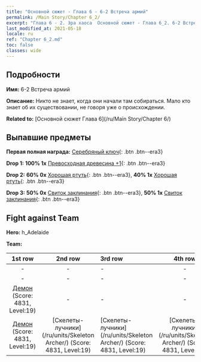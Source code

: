 ```yaml
---
title: "Основной сюжет - Глава 6 - 6-2 Встреча армий"
permalink: /Main Story/Chapter 6_2/
excerpt: "Глава 6 - 2. Эра хаоса  Основной сюжет - Глава 6_2. 6-2 Встреча армий"
last_modified_at: 2021-05-18
locale: ru
ref: "Chapter 6_2.md"
toc: false
classes: wide
---
```


## Подробности

 **Имя:** 6-2 Встреча армий

 **Описание:** Никто не знает, когда они начали там собираться. Мало кто знает об их существовании, не говоря уже о происхождении.

 **Related to:** [Основной сюжет Глава 6](/ru/Main Story/Chapter 6/)

## Выпавшие предметы

 **Первая полная награда:** [Серебряный ключ](/ItemsRU/con_693/){: .btn .btn--era3}

 **Drop 1:** **100% 1x** [Превосходная древесина +1](/ItemsRU/mat_20/){: .btn .btn--era3}

 **Drop 2:** **60% 0x** [Хорошая ртуть](/ItemsRU/mat_14/){: .btn .btn--era3}, **40% 1x** [Хорошая ртуть](/ItemsRU/mat_14/){: .btn .btn--era3}

 **Drop 3:** **50% 0x** [Свиток заклинания](/ItemsRU/con_694/){: .btn .btn--era3}, **50% 1x** [Свиток заклинания](/ItemsRU/con_694/){: .btn .btn--era3}


## Fight against Team
 **Hero:** h_Adelaide

 **Team:**


  | 1st row | 2nd row | 3rd row | 4th row |
  |:----:|:----:|:----|:----:|
  | - | - | - | - |
  | - | - | - | - |
  | [Демон](/ru/units/Demon/) (Score: 4831, Level:19)  | - | - | - |
  | [Демон](/ru/units/Demon/) (Score: 4831, Level:19)  | [Скелеты-лучники](/ru/units/Skeleton Archer/) (Score: 4831, Level:19)  | [Скелеты-лучники](/ru/units/Skeleton Archer/) (Score: 4831, Level:19)  | [Скелеты-лучники](/ru/units/Skeleton Archer/) (Score: 4831, Level:19)  |


